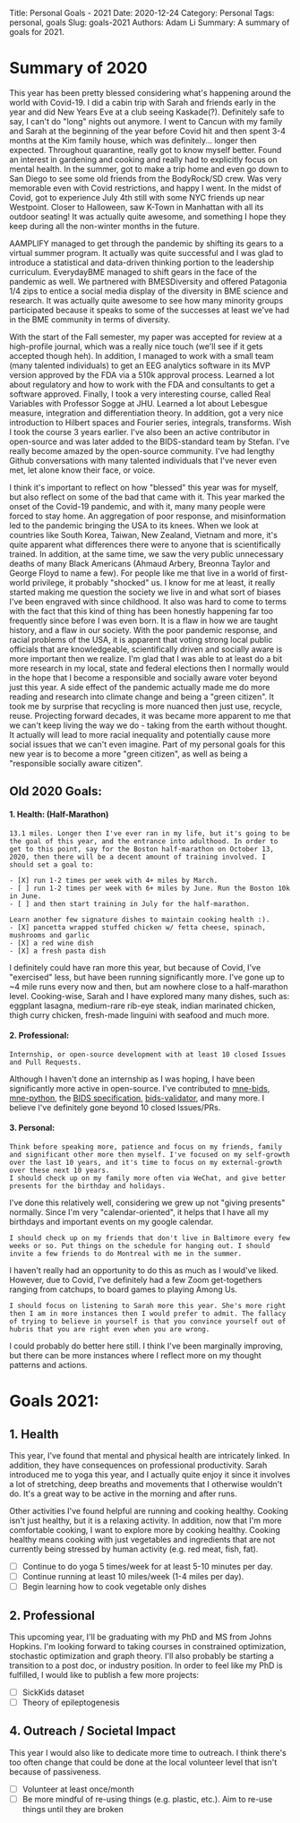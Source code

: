Title: Personal Goals - 2021
Date: 2020-12-24
Category: Personal
Tags: personal, goals
Slug: goals-2021
Authors: Adam Li
Summary: A summary of goals for 2021.

# Summary of 2020
This year has been pretty blessed considering what's happening around the world with Covid-19. 
I did a cabin trip with Sarah and friends early in the year and did New Years Eve at a club seeing Kaskade(?). 
Definitely safe to say, I can't do "long" nights out anymore. 
I went to Cancun with my family and Sarah at the beginning of the year before Covid hit and 
then spent 3-4 months at the Kim family house, which was definitely... longer then expected. 
Throughout quarantine, really got to know myself better. Found an interest in gardening and 
cooking and really had to explicitly focus on mental health. In the summer, got to make a trip home 
and even go down to San Diego to see some old friends from the BodyRock/SD crew. Was very memorable 
even with Covid restrictions, and happy I went. In the midst of Covid, got to experience 
July 4th still with some NYC friends up near Westpoint. Closer to Halloween, 
saw K-Town in Manhattan with all its outdoor seating! It was actually quite awesome, 
and something I hope they keep during all the non-winter months in the future. 

AAMPLIFY managed to get through the pandemic by shifting its gears to a virtual 
summer program. It actually was quite successful and I was glad to introduce a 
statistical and data-driven thinking portion to the leadership curriculum. EverydayBME
managed to shift gears in the face of the pandemic as well. We partnered with BMESDiversity and 
offered Patagonia 1/4 zips to entice a social media display of the diversity in BME 
science and research. It was actually quite awesome to see how many minority groups 
participated because it speaks to some of the successes at least we've had in the BME
community in terms of diversity.

With the start of the Fall semester, my paper was accepted for
review at a high-profile journal, which was a really nice touch (we'll see 
if it gets accepted though heh). In addition, I managed to work with a 
small team (many talented individuals) to get an EEG analytics software in 
its MVP version approved by the FDA via a 510k approval process. Learned a lot about 
regulatory and how to work with the FDA and consultants to get a software approved. Finally, 
I took a very interesting course, called Real Variables with Professor Sogge at JHU. Learned a lot 
about Lebesgue measure, integration and differentiation theory. In addition, got a 
very nice introduction to Hilbert spaces and Fourier series, integrals, transforms. 
Wish I took the course 3 years earlier. I've also been an active contributor in open-source 
and was later added to the BIDS-standard team by Stefan. I've really become amazed by 
the open-source community. I've had lengthy Github conversations with many talented individuals 
that I've never even met, let alone know their face, or voice.

I think it's important to reflect on how "blessed" this year was for myself, but also 
reflect on some of the bad that came with it. This year marked the onset of the Covid-19 
pandemic, and with it, many many people were forced to stay home. An aggregation of poor response, 
and misinformation led to the pandemic bringing the USA to its knees. When we look at countries 
like South Korea, Taiwan, New Zealand, Vietnam and more, it's quite apparent what differences there 
were to anyone that is scientifically trained. In addition, at the same time, we saw the 
very public unnecessary deaths of many Black Americans (Ahmaud Arbery, Breonna Taylor and George Floyd 
to name a few). For people like me that live in a world of first-world privilege, it probably 
"shocked" us. I know for me at least, it really started making me question the society we live in and 
what sort of biases I've been engraved with since childhood. It also was hard to come to terms with 
the fact that this kind of thing has been honestly happening far too frequently since before I 
was even born. It is a flaw in how we are taught history, and a flaw in our society. 
With the poor pandemic response, and racial problems of the USA, it is apparent that 
voting strong local public officials that are knowledgeable, scientifically driven and 
socially aware is more important then we realize. I'm glad that I was able to at least do a bit 
more research in my local, state and federal elections then I normally would in the hope that I become 
a responsible and socially aware voter beyond just this year. A side effect of the pandemic actually 
made me do more reading and research into climate change and being a "green citizen". It 
took me by surprise that recycling is more nuanced then just use, recycle, reuse. Projecting 
forward decades, it was became more apparent to me that we can't keep living the way we do - 
taking from the earth without thought. It actually will lead to more racial inequality and 
potentially cause more social issues that we can't even imagine. Part of my personal 
goals for this new year is to become a more "green citizen", as well as being a 
"responsible socially aware citizen".

## Old 2020 Goals:
#### 1. Health: (Half-Marathon)
    13.1 miles. Longer then I've ever ran in my life, but it's going to be the goal of this year, and the entrance into adulthood. In order to get to this point, say for the Boston half-marathon on October 13, 2020, then there will be a decent amount of training involved. I should set a goal to:
    
    - [X] run 1-2 times per week with 4+ miles by March. 
    - [ ] run 1-2 times per week with 6+ miles by June. Run the Boston 10k in June.
    - [ ] and then start training in July for the half-marathon.
    
    Learn another few signature dishes to maintain cooking health :).
    - [X] pancetta wrapped stuffed chicken w/ fetta cheese, spinach, mushrooms and garlic
    - [X] a red wine dish
    - [X] a fresh pasta dish

I definitely could have ran more this year, but because of Covid, I've "exercised" less, but 
have been running significantly more. I've gone up to ~4 mile runs every now and then, but 
am nowhere close to a half-marathon level. Cooking-wise, Sarah and I have explored 
many many dishes, such as: eggplant lasagna, medium-rare rib-eye steak, indian marinated chicken, 
thigh curry chicken, fresh-made linguini with seafood and much more.

#### 2. Professional:
    Internship, or open-source development with at least 10 closed Issues and Pull Requests.

Although I haven't done an internship as I was hoping, I have been significantly more active 
in open-source. I've contributed to [mne-bids](https://github.com/mne-tools/mne-bids), [mne-python](https://github.com/mne-tools/mne-python),
the [BIDS specification](https://github.com/bids-standard/bids-specification), [bids-validator](https://github.com/bids-standard/bids-validator), 
and many more. I believe I've definitely gone beyond 10 closed Issues/PRs.

#### 3. Personal:
    Think before speaking more, patience and focus on my friends, family and significant other more then myself. I've focused on my self-growth over the last 10 years, and it's time to focus on my external-growth over these next 10 years.
    I should check up on my family more often via WeChat, and give better presents for the birthday and holidays.

I've done this relatively well, considering we grew up not "giving presents" normally. 
Since I'm very "calendar-oriented", it helps that I have all my birthdays and important events 
on my google calendar.

    I should check up on my friends that don't live in Baltimore every few weeks or so. Put things on the schedule for hanging out. I should invite a few friends to do Montreal with me in the summer.

I haven't really had an opportunity to do this as much as I would've liked. However, 
due to Covid, I've definitely had a few Zoom get-togethers ranging from catchups, to board games
to playing Among Us.

    I should focus on listening to Sarah more this year. She's more right then I am in more instances then I would prefer to admit. The fallacy of trying to believe in yourself is that you convince yourself out of hubris that you are right even when you are wrong. 

I could probably do better here still. I think I've been marginally improving, but there 
can be more instances where I reflect more on my thought patterns and actions.


# Goals 2021:
## 1. Health
This year, I've found that mental and physical health are intricately linked. In addition, they 
have consequences on professional productivity. Sarah introduced me to yoga this year, and I 
actually quite enjoy it since it involves a lot of stretching, deep breaths and movements 
that I otherwise wouldn't do. It's a great way to be active in the morning and after runs.

Other activities I've found helpful are running and cooking healthy. Cooking isn't just healthy, 
but it is a relaxing activity. In addition, now that I'm more comfortable cooking, I want 
to explore more by cooking healthy. Cooking healthy means cooking with just vegetables and 
ingredients that are not currently being stressed by human activity (e.g. red meat, 
fish, fat).

- [ ] Continue to do yoga 5 times/week for at least 5-10 minutes per day.
- [ ] Continue running at least 10 miles/week (1-4 miles per day).
- [ ] Begin learning how to cook vegetable only dishes

## 2. Professional
This upcoming year, I'll be graduating with my PhD and MS from Johns Hopkins. 
I'm looking forward to taking courses in constrained optimization, stochastic 
optimization and graph theory. I'll also probably be starting a transition to a 
post doc, or industry position. In order to feel like my PhD is fulfilled, I would 
like to publish a few more projects:

- [ ] SickKids dataset
- [ ] Theory of epileptogenesis

## 4. Outreach / Societal Impact
This year I would also like to dedicate more time to outreach. I think there's 
too often change that could be done at the local volunteer level that isn't because 
of passiveness.

- [ ] Volunteer at least once/month
- [ ] Be more mindful of re-using things (e.g. plastic, etc.). Aim to re-use things 
until they are broken